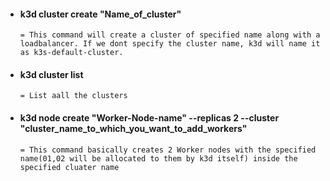 - #### k3d cluster create "Name_of_cluster"

      = This command will create a cluster of specified name along with a loadbalancer. If we dont specify the cluster name, k3d will name it as k3s-default-cluster.

- #### k3d cluster list

      = List aall the clusters
      
- #### k3d node create "Worker-Node-name" --replicas 2 --cluster "cluster_name_to_which_you_want_to_add_workers"
      
      = This command basically creates 2 Worker nodes with the specified name(01,02 will be allocated to them by k3d itself) inside the  specified cluater name

